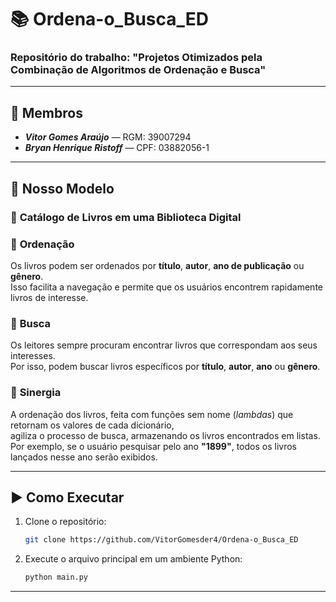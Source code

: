# 📚 Ordena-o_Busca_ED

### Repositório do trabalho: **"Projetos Otimizados pela Combinação de Algoritmos de Ordenação e Busca"**

---

## 👥 Membros

- **_Vitor Gomes Araújo_** — RGM: 39007294  
- **_Bryan Henrique Ristoff_** — CPF: 03882056-1

---

## 🧩 Nosso Modelo

### 📗 **Catálogo de Livros em uma Biblioteca Digital**

### 🔀 **Ordenação**

Os livros podem ser ordenados por **título**, **autor**, **ano de publicação** ou **gênero**.  
Isso facilita a navegação e permite que os usuários encontrem rapidamente livros de interesse.

### 🔎 **Busca**

Os leitores sempre procuram encontrar livros que correspondam aos seus interesses.  
Por isso, podem buscar livros específicos por **título**, **autor**, **ano** ou **gênero**.

### 🔗 **Sinergia**

A ordenação dos livros, feita com funções sem nome (*lambdas*) que retornam os valores de cada dicionário,  
agiliza o processo de busca, armazenando os livros encontrados em listas.  
Por exemplo, se o usuário pesquisar pelo ano **"1899"**, todos os livros lançados nesse ano serão exibidos.

---

## ▶️ Como Executar

1. Clone o repositório:

   ```bash
   git clone https://github.com/VitorGomesder4/Ordena-o_Busca_ED
   ```

2. Execute o arquivo principal em um ambiente Python:

   ```bash
   python main.py
   ```

---
